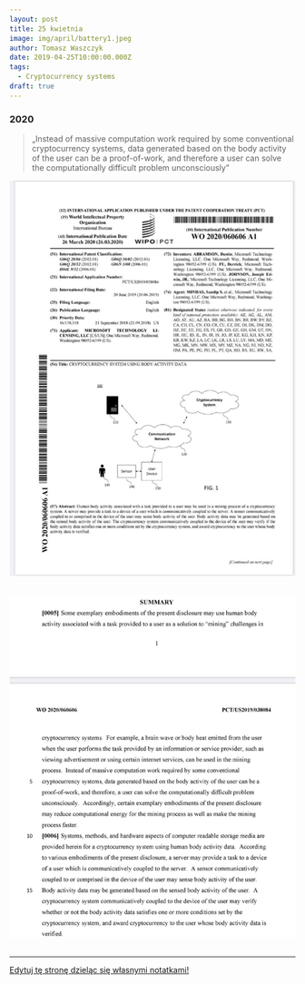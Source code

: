 ```yaml
---
layout: post
title: 25 kwietnia
image: img/april/battery1.jpeg
author: Tomasz Waszczyk
date: 2019-04-25T10:00:00.000Z
tags:
  - Cryptocurrency systems
draft: true
---
```


### 2020

> „Instead of massive computation work required by some conventional cryptocurrency systems, data generated based on the body activity of the user can be a proof-of-work, and therefore a user can solve the computationally difficult problem unconsciously”

<img src="./img/april/battery1.jpeg"><br><br>

<img src="./img/april/battery2.jpeg"><br><br>

---

<a href="https://github.com/TomaszWaszczyk/historia.waszczyk.com/edit/master/src/content/april-25.md" target="_blank">Edytuj tę stronę dzieląc się własnymi notatkami!</a>
